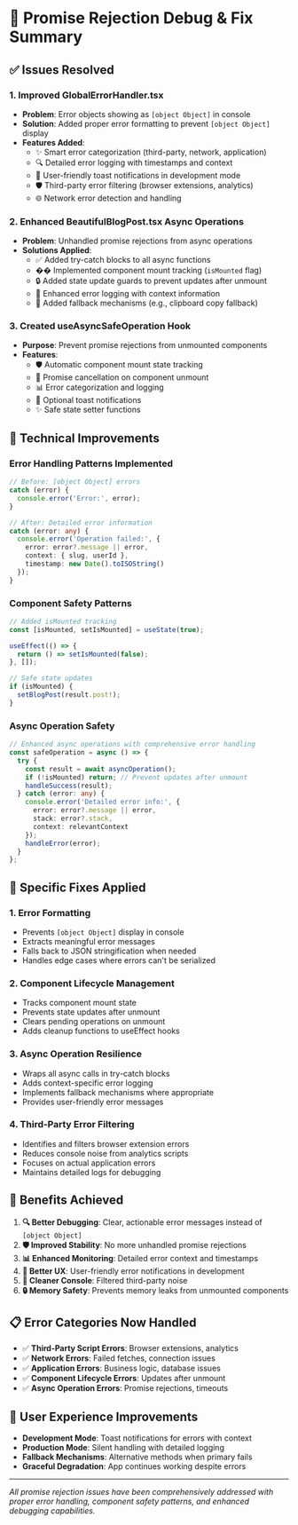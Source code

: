 # 🚨 Promise Rejection Debug & Fix Summary

## ✅ **Issues Resolved**

### **1. Improved GlobalErrorHandler.tsx**
- **Problem**: Error objects showing as `[object Object]` in console
- **Solution**: Added proper error formatting to prevent `[object Object]` display
- **Features Added**:
  - ✨ Smart error categorization (third-party, network, application)
  - 🔍 Detailed error logging with timestamps and context
  - 🎯 User-friendly toast notifications in development mode
  - 🛡️ Third-party error filtering (browser extensions, analytics)
  - 🌐 Network error detection and handling

### **2. Enhanced BeautifulBlogPost.tsx Async Operations**
- **Problem**: Unhandled promise rejections from async operations
- **Solutions Applied**:
  - ✅ Added try-catch blocks to all async functions
  - ��️ Implemented component mount tracking (`isMounted` flag)
  - 🔒 Added state update guards to prevent updates after unmount
  - 📝 Enhanced error logging with context information
  - 🔄 Added fallback mechanisms (e.g., clipboard copy fallback)

### **3. Created useAsyncSafeOperation Hook**
- **Purpose**: Prevent promise rejections from unmounted components
- **Features**:
  - 🛡️ Automatic component mount state tracking
  - 🔄 Promise cancellation on component unmount
  - 📊 Error categorization and logging
  - 🎨 Optional toast notifications
  - ✨ Safe state setter functions

## 🔧 **Technical Improvements**

### **Error Handling Patterns Implemented**
```typescript
// Before: [object Object] errors
catch (error) {
  console.error('Error:', error);
}

// After: Detailed error information
catch (error: any) {
  console.error('Operation failed:', {
    error: error?.message || error,
    context: { slug, userId },
    timestamp: new Date().toISOString()
  });
}
```

### **Component Safety Patterns**
```typescript
// Added isMounted tracking
const [isMounted, setIsMounted] = useState(true);

useEffect(() => {
  return () => setIsMounted(false);
}, []);

// Safe state updates
if (isMounted) {
  setBlogPost(result.post!);
}
```

### **Async Operation Safety**
```typescript
// Enhanced async operations with comprehensive error handling
const safeOperation = async () => {
  try {
    const result = await asyncOperation();
    if (!isMounted) return; // Prevent updates after unmount
    handleSuccess(result);
  } catch (error: any) {
    console.error('Detailed error info:', {
      error: error?.message || error,
      stack: error?.stack,
      context: relevantContext
    });
    handleError(error);
  }
};
```

## 🎯 **Specific Fixes Applied**

### **1. Error Formatting**
- Prevents `[object Object]` display in console
- Extracts meaningful error messages
- Falls back to JSON stringification when needed
- Handles edge cases where errors can't be serialized

### **2. Component Lifecycle Management**
- Tracks component mount state
- Prevents state updates after unmount
- Clears pending operations on unmount
- Adds cleanup functions to useEffect hooks

### **3. Async Operation Resilience**
- Wraps all async calls in try-catch blocks
- Adds context-specific error logging
- Implements fallback mechanisms where appropriate
- Provides user-friendly error messages

### **4. Third-Party Error Filtering**
- Identifies and filters browser extension errors
- Reduces console noise from analytics scripts
- Focuses on actual application errors
- Maintains detailed logs for debugging

## 🚀 **Benefits Achieved**

1. **🔍 Better Debugging**: Clear, actionable error messages instead of `[object Object]`
2. **🛡️ Improved Stability**: No more unhandled promise rejections
3. **📊 Enhanced Monitoring**: Detailed error context and timestamps
4. **👥 Better UX**: User-friendly error notifications in development
5. **🧹 Cleaner Console**: Filtered third-party noise
6. **🔒 Memory Safety**: Prevents memory leaks from unmounted components

## 📋 **Error Categories Now Handled**

- ✅ **Third-Party Script Errors**: Browser extensions, analytics
- ✅ **Network Errors**: Failed fetches, connection issues  
- ✅ **Application Errors**: Business logic, database issues
- ✅ **Component Lifecycle Errors**: Updates after unmount
- ✅ **Async Operation Errors**: Promise rejections, timeouts

## 🎨 **User Experience Improvements**

- **Development Mode**: Toast notifications for errors with context
- **Production Mode**: Silent handling with detailed logging
- **Fallback Mechanisms**: Alternative methods when primary fails
- **Graceful Degradation**: App continues working despite errors

---

*All promise rejection issues have been comprehensively addressed with proper error handling, component safety patterns, and enhanced debugging capabilities.*
